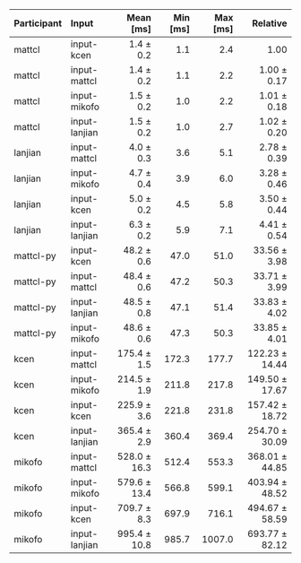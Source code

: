 | Participant | Input | Mean [ms] | Min [ms] | Max [ms] | Relative |
|:---|:---|---:|---:|---:|---:|
| mattcl | input-kcen | 1.4 ± 0.2 | 1.1 | 2.4 | 1.00 |
| mattcl | input-mattcl | 1.4 ± 0.2 | 1.1 | 2.2 | 1.00 ± 0.17 |
| mattcl | input-mikofo | 1.5 ± 0.2 | 1.0 | 2.2 | 1.01 ± 0.18 |
| mattcl | input-lanjian | 1.5 ± 0.2 | 1.0 | 2.7 | 1.02 ± 0.20 |
| lanjian | input-mattcl | 4.0 ± 0.3 | 3.6 | 5.1 | 2.78 ± 0.39 |
| lanjian | input-mikofo | 4.7 ± 0.4 | 3.9 | 6.0 | 3.28 ± 0.46 |
| lanjian | input-kcen | 5.0 ± 0.2 | 4.5 | 5.8 | 3.50 ± 0.44 |
| lanjian | input-lanjian | 6.3 ± 0.2 | 5.9 | 7.1 | 4.41 ± 0.54 |
| mattcl-py | input-kcen | 48.2 ± 0.6 | 47.0 | 51.0 | 33.56 ± 3.98 |
| mattcl-py | input-mattcl | 48.4 ± 0.6 | 47.2 | 50.3 | 33.71 ± 3.99 |
| mattcl-py | input-lanjian | 48.5 ± 0.8 | 47.1 | 51.4 | 33.83 ± 4.02 |
| mattcl-py | input-mikofo | 48.6 ± 0.6 | 47.3 | 50.3 | 33.85 ± 4.01 |
| kcen | input-mattcl | 175.4 ± 1.5 | 172.3 | 177.7 | 122.23 ± 14.44 |
| kcen | input-mikofo | 214.5 ± 1.9 | 211.8 | 217.8 | 149.50 ± 17.67 |
| kcen | input-kcen | 225.9 ± 3.6 | 221.8 | 231.8 | 157.42 ± 18.72 |
| kcen | input-lanjian | 365.4 ± 2.9 | 360.4 | 369.4 | 254.70 ± 30.09 |
| mikofo | input-mattcl | 528.0 ± 16.3 | 512.4 | 553.3 | 368.01 ± 44.85 |
| mikofo | input-mikofo | 579.6 ± 13.4 | 566.8 | 599.1 | 403.94 ± 48.52 |
| mikofo | input-kcen | 709.7 ± 8.3 | 697.9 | 716.1 | 494.67 ± 58.59 |
| mikofo | input-lanjian | 995.4 ± 10.8 | 985.7 | 1007.0 | 693.77 ± 82.12 |

